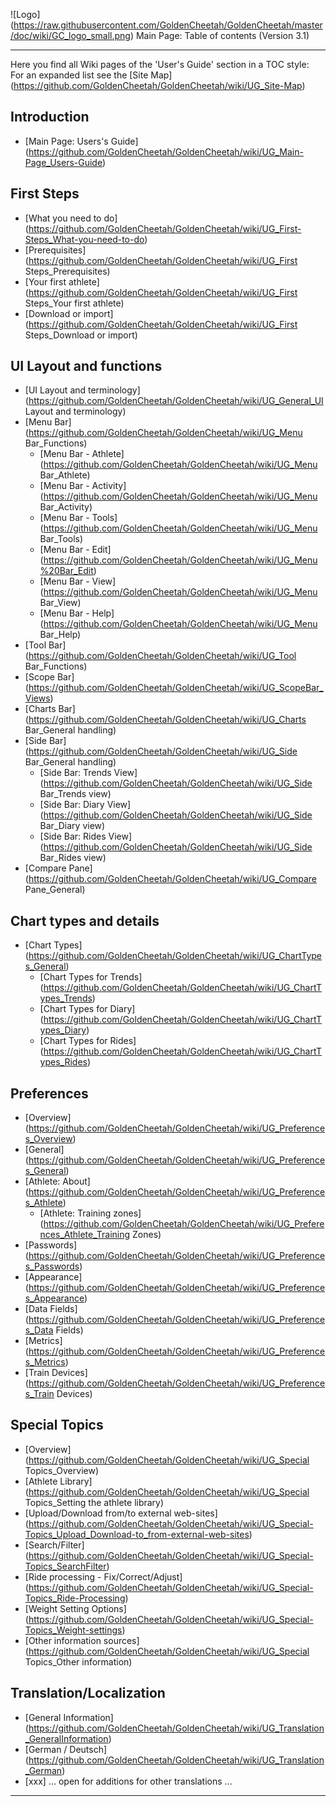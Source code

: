 ![Logo] (https://raw.githubusercontent.com/GoldenCheetah/GoldenCheetah/master/doc/wiki/GC_logo_small.png) Main Page: Table of contents (Version 3.1)
***
Here you find all Wiki pages of the 'User's Guide' section in a TOC style:  
For an expanded list see the [Site Map] (https://github.com/GoldenCheetah/GoldenCheetah/wiki/UG_Site-Map)  

## Introduction

* [Main Page: Users's Guide] (https://github.com/GoldenCheetah/GoldenCheetah/wiki/UG_Main-Page_Users-Guide)

## First Steps

* [What you need to do] (https://github.com/GoldenCheetah/GoldenCheetah/wiki/UG_First-Steps_What-you-need-to-do)
* [Prerequisites] (https://github.com/GoldenCheetah/GoldenCheetah/wiki/UG_First Steps_Prerequisites)
* [Your first athlete] (https://github.com/GoldenCheetah/GoldenCheetah/wiki/UG_First Steps_Your first athlete) 
* [Download or import] (https://github.com/GoldenCheetah/GoldenCheetah/wiki/UG_First Steps_Download or import) 


## UI Layout and functions

* [UI Layout and terminology] (https://github.com/GoldenCheetah/GoldenCheetah/wiki/UG_General_UI Layout and terminology)
* [Menu Bar] (https://github.com/GoldenCheetah/GoldenCheetah/wiki/UG_Menu Bar_Functions)
  * [Menu Bar - Athlete] (https://github.com/GoldenCheetah/GoldenCheetah/wiki/UG_Menu Bar_Athlete)
  * [Menu Bar - Activity] (https://github.com/GoldenCheetah/GoldenCheetah/wiki/UG_Menu Bar_Activity)
  * [Menu Bar - Tools] (https://github.com/GoldenCheetah/GoldenCheetah/wiki/UG_Menu Bar_Tools)
  * [Menu Bar - Edit] (https://github.com/GoldenCheetah/GoldenCheetah/wiki/UG_Menu%20Bar_Edit)
  * [Menu Bar - View] (https://github.com/GoldenCheetah/GoldenCheetah/wiki/UG_Menu Bar_View)
  * [Menu Bar - Help] (https://github.com/GoldenCheetah/GoldenCheetah/wiki/UG_Menu Bar_Help)
* [Tool Bar](https://github.com/GoldenCheetah/GoldenCheetah/wiki/UG_Tool Bar_Functions)
* [Scope Bar] (https://github.com/GoldenCheetah/GoldenCheetah/wiki/UG_ScopeBar_Views)
* [Charts Bar](https://github.com/GoldenCheetah/GoldenCheetah/wiki/UG_Charts Bar_General handling)
* [Side Bar](https://github.com/GoldenCheetah/GoldenCheetah/wiki/UG_Side Bar_General handling)
  * [Side Bar: Trends View](https://github.com/GoldenCheetah/GoldenCheetah/wiki/UG_Side Bar_Trends view)
  * [Side Bar: Diary View](https://github.com/GoldenCheetah/GoldenCheetah/wiki/UG_Side Bar_Diary view)
  * [Side Bar: Rides View](https://github.com/GoldenCheetah/GoldenCheetah/wiki/UG_Side Bar_Rides view)
* [Compare Pane](https://github.com/GoldenCheetah/GoldenCheetah/wiki/UG_Compare Pane_General)

## Chart types and details

* [Chart Types] (https://github.com/GoldenCheetah/GoldenCheetah/wiki/UG_ChartTypes_General)
  * [Chart Types for Trends] (https://github.com/GoldenCheetah/GoldenCheetah/wiki/UG_ChartTypes_Trends)
  * [Chart Types for Diary] (https://github.com/GoldenCheetah/GoldenCheetah/wiki/UG_ChartTypes_Diary)
  * [Chart Types for Rides] (https://github.com/GoldenCheetah/GoldenCheetah/wiki/UG_ChartTypes_Rides)

## Preferences

* [Overview] (https://github.com/GoldenCheetah/GoldenCheetah/wiki/UG_Preferences_Overview)
* [General] (https://github.com/GoldenCheetah/GoldenCheetah/wiki/UG_Preferences_General)
* [Athlete: About] (https://github.com/GoldenCheetah/GoldenCheetah/wiki/UG_Preferences_Athlete)
  * [Athlete: Training zones] (https://github.com/GoldenCheetah/GoldenCheetah/wiki/UG_Preferences_Athlete_Training Zones)
* [Passwords] (https://github.com/GoldenCheetah/GoldenCheetah/wiki/UG_Preferences_Passwords)
* [Appearance] (https://github.com/GoldenCheetah/GoldenCheetah/wiki/UG_Preferences_Appearance)
* [Data Fields] (https://github.com/GoldenCheetah/GoldenCheetah/wiki/UG_Preferences_Data Fields)
* [Metrics] (https://github.com/GoldenCheetah/GoldenCheetah/wiki/UG_Preferences_Metrics)
* [Train Devices] (https://github.com/GoldenCheetah/GoldenCheetah/wiki/UG_Preferences_Train Devices)

## Special Topics

* [Overview] (https://github.com/GoldenCheetah/GoldenCheetah/wiki/UG_Special Topics_Overview)
* [Athlete Library] (https://github.com/GoldenCheetah/GoldenCheetah/wiki/UG_Special Topics_Setting the athlete library)
* [Upload/Download from/to external web-sites] (https://github.com/GoldenCheetah/GoldenCheetah/wiki/UG_Special-Topics_Upload_Download-to_from-external-web-sites)
* [Search/Filter] (https://github.com/GoldenCheetah/GoldenCheetah/wiki/UG_Special-Topics_SearchFilter)
* [Ride processing - Fix/Correct/Adjust] (https://github.com/GoldenCheetah/GoldenCheetah/wiki/UG_Special-Topics_Ride-Processing)
* [Weight Setting Options] (https://github.com/GoldenCheetah/GoldenCheetah/wiki/UG_Special-Topics_Weight-settings)
* [Other information sources] (https://github.com/GoldenCheetah/GoldenCheetah/wiki/UG_Special Topics_Other information)

## Translation/Localization

* [General Information] (https://github.com/GoldenCheetah/GoldenCheetah/wiki/UG_Translation_GeneralInformation)
* [German / Deutsch] (https://github.com/GoldenCheetah/GoldenCheetah/wiki/UG_Translation_German)
* [xxx] ... open for additions for other translations ...

***
